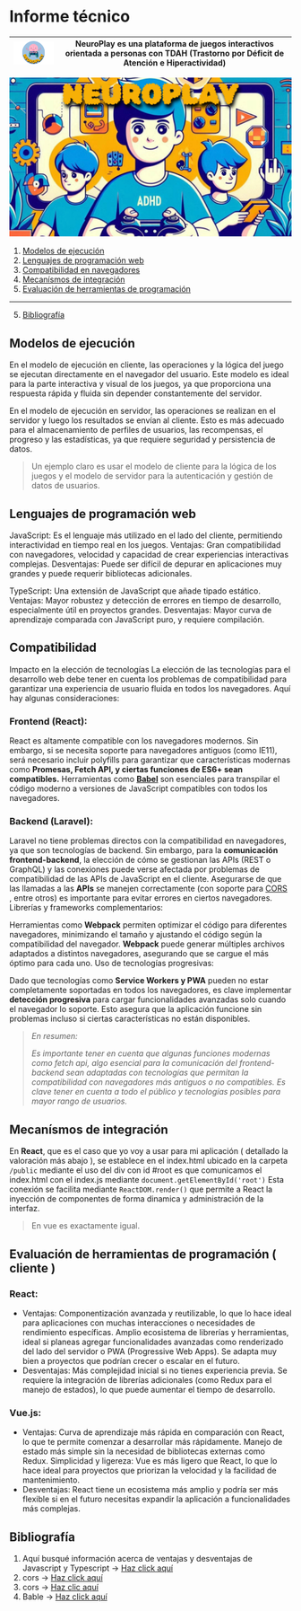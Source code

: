 # Informe técnico  

| <img width="200px" src="../assets/NeuroPlay/NeuroPlay-Photoroom.png"/> | NeuroPlay  es una plataforma de juegos interactivos orientada a personas con TDAH (Trastorno por Déficit de Atención e Hiperactividad)  |
| ----------- | ----------- |

![Banner de la aplicación](../assets/NeuroPlay.png)

1. [Modelos de ejecución](#modelos-de-ejecución)
2. [Lenguajes de programación web](#lenguajes-de-programación-web)
4. [Compatibilidad en navegadores](#compatibilidad)
5. [Mecanísmos de integración](#mecanísmos-de-integración)
6. [Evaluación de herramientas de programación](#evaluación-de-herramientas-de-programación--cliente-)
---
5. [Bibliografía](#bibliografía)

## Modelos de ejecución

En el modelo de ejecución en cliente, las operaciones y la lógica del juego se ejecutan directamente en el navegador del usuario. Este modelo es ideal para la parte interactiva y visual de los juegos, ya que proporciona una respuesta rápida y fluida sin depender constantemente del servidor.

En el modelo de ejecución en servidor, las operaciones se realizan en el servidor y luego los resultados se envían al cliente. Esto es más adecuado para el almacenamiento de perfiles de usuarios, las recompensas, el progreso y las estadísticas, ya que requiere seguridad y persistencia de datos.

> Un ejemplo claro es usar el modelo de cliente para la lógica de los juegos y el modelo de servidor para la autenticación y gestión de datos de usuarios.

## Lenguajes de programación web

JavaScript: Es el lenguaje más utilizado en el lado del cliente, permitiendo interactividad en tiempo real en los juegos. Ventajas: Gran compatibilidad con navegadores, velocidad y capacidad de crear experiencias interactivas complejas. Desventajas: Puede ser difícil de depurar en aplicaciones muy grandes y puede requerir bibliotecas adicionales.

TypeScript: Una extensión de JavaScript que añade tipado estático. Ventajas: Mayor robustez y detección de errores en tiempo de desarrollo, especialmente útil en proyectos grandes. Desventajas: Mayor curva de aprendizaje comparada con JavaScript puro, y requiere compilación.

## Compatibilidad 

Impacto en la elección de tecnologías
La elección de las tecnologías para el desarrollo web debe tener en cuenta los problemas de compatibilidad para garantizar una experiencia de usuario fluida en todos los navegadores. Aquí hay algunas consideraciones:

### Frontend (React):

React es altamente compatible con los navegadores modernos. Sin embargo, si se necesita soporte para navegadores antiguos (como IE11), será necesario incluir polyfills para garantizar que características modernas como **Promesas, Fetch API, y ciertas funciones de ES6+ sean compatibles.**
Herramientas como [**Babel**](https://cli.vuejs.org/guide/browser-compatibility.html) son esenciales para transpilar el código moderno a versiones de JavaScript compatibles con todos los navegadores.

### Backend (Laravel):

Laravel no tiene problemas directos con la compatibilidad en navegadores, ya que son tecnologías de backend. Sin embargo, para la **comunicación frontend-backend**, la elección de cómo se gestionan las APIs (REST o GraphQL) y las conexiones puede verse afectada por problemas de compatibilidad de las APIs de JavaScript en el cliente. Asegurarse de que las llamadas a las **APIs** se manejen correctamente (con soporte para [CORS](https://developer.mozilla.org/en-US/docs/Learn/Tools_and_testing/Cross_browser_testing/Introduction) , entre otros) es importante para evitar errores en ciertos navegadores.
Librerías y frameworks complementarios:

Herramientas como **Webpack** permiten optimizar el código para diferentes navegadores, minimizando el tamaño y ajustando el código según la compatibilidad del navegador. **Webpack** puede generar múltiples archivos adaptados a distintos navegadores, asegurando que se cargue el más óptimo para cada uno.
Uso de tecnologías progresivas:

Dado que tecnologías como **Service Workers y PWA** pueden no estar completamente soportadas en todos los navegadores, es clave implementar **detección progresiva** para cargar funcionalidades avanzadas solo cuando el navegador lo soporte. Esto asegura que la aplicación funcione sin problemas incluso si ciertas características no están disponibles.

> *En resumen:* 
>
> *Es importante tener en cuenta que algunas funciones modernas como fetch api, algo esencial para la comunicación del frontend-backend sean adaptadas con tecnologías que permitan la compatibilidad con navegadores más antiguos o no compatibles. Es clave tener en cuenta a todo el público y tecnologías posibles para mayor rango de usuarios.*

## Mecanísmos de integración

En **React**, que es el caso que yo voy a usar para mi aplicación ( detallado la valoración más abajo ), se establece en el index.html ubicado en la carpeta `/public` mediante el uso del div con id #root es que comunicamos el index.html con el index.js mediante `document.getElementById('root')` Esta conexión se facilita mediante `ReactDOM.render()` que permite a React la inyección de componentes de forma dinamica y administración de la interfaz.

> En vue es exactamente igual.

## Evaluación de herramientas de programación ( cliente )
### React:

- Ventajas:
Componentización avanzada y reutilizable, lo que lo hace ideal para aplicaciones con muchas interacciones o necesidades de rendimiento específicas.
Amplio ecosistema de librerías y herramientas, ideal si planeas agregar funcionalidades avanzadas como renderizado del lado del servidor o PWA (Progressive Web Apps).
Se adapta muy bien a proyectos que podrían crecer o escalar en el futuro.
- Desventajas:
Más complejidad inicial si no tienes experiencia previa.
Se requiere la integración de librerías adicionales (como Redux para el manejo de estados), lo que puede aumentar el tiempo de desarrollo.
### Vue.js:

- Ventajas:
Curva de aprendizaje más rápida en comparación con React, lo que te permite comenzar a desarrollar más rápidamente.
Manejo de estado más simple sin la necesidad de bibliotecas externas como Redux.
Simplicidad y ligereza: Vue es más ligero que React, lo que lo hace ideal para proyectos que priorizan la velocidad y la facilidad de mantenimiento.
- Desventajas:
React tiene un ecosistema más amplio y podría ser más flexible si en el futuro necesitas expandir la aplicación a funcionalidades más complejas.



## Bibliografía

1. Aquí busqué información acerca de ventajas y desventajas de Javascript y Typescript -> [Haz click aquí](https://www.campusmvp.es/recursos/post/typescript-contra-javascript-cual-deberias-utilizar.aspx)
2. cors -> [Haz click aquí](https://developer.mozilla.org/en-US/docs/Learn/Tools_and_testing/Cross_browser_testing/Introduction)
3. cors -> [Haz clic aquí](https://blog.pixelfreestudio.com/how-to-ensure-cross-browser-compatibility-with-react-applications/)
4. Bable -> [Haz click aquí](https://cli.vuejs.org/guide/browser-compatibility.html)